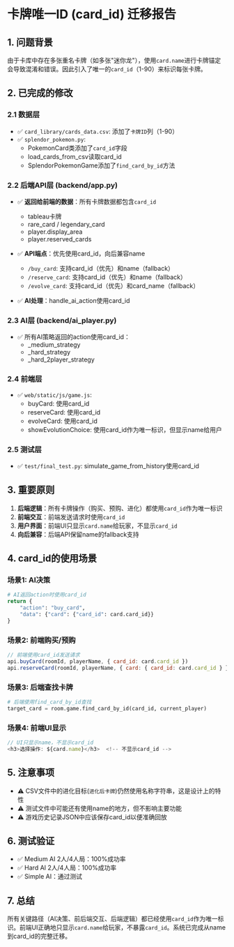 # 卡牌唯一ID (card_id) 迁移报告

## 1. 问题背景
由于卡库中存在多张重名卡牌（如多张"迷你龙"），使用`card.name`进行卡牌锚定会导致混淆和错误。因此引入了唯一的`card_id`（1-90）来标识每张卡牌。

## 2. 已完成的修改

### 2.1 数据层
- ✅ `card_library/cards_data.csv`: 添加了`卡牌ID`列（1-90）
- ✅ `splendor_pokemon.py`: 
  - PokemonCard类添加了`card_id`字段
  - load_cards_from_csv读取card_id
  - SplendorPokemonGame添加了`find_card_by_id`方法

### 2.2 后端API层 (backend/app.py)
- ✅ **返回给前端的数据**：所有卡牌数据都包含`card_id`
  - tableau卡牌
  - rare_card / legendary_card
  - player.display_area
  - player.reserved_cards
  
- ✅ **API端点**：优先使用card_id，向后兼容name
  - `/buy_card`: 支持card_id（优先）和name（fallback）
  - `/reserve_card`: 支持card_id（优先）和name（fallback）
  - `/evolve_card`: 支持card_id（优先）和card_name（fallback）

- ✅ **AI处理**：handle_ai_action使用card_id

### 2.3 AI层 (backend/ai_player.py)
- ✅ 所有AI策略返回的action使用card_id：
  - _medium_strategy
  - _hard_strategy
  - _hard_2player_strategy

### 2.4 前端层
- ✅ `web/static/js/game.js`:
  - buyCard: 使用card_id
  - reserveCard: 使用card_id
  - evolveCard: 使用card_id
  - showEvolutionChoice: 使用card_id作为唯一标识，但显示name给用户

### 2.5 测试层
- ✅ `test/final_test.py`: simulate_game_from_history使用card_id

## 3. 重要原则
1. **后端逻辑**：所有卡牌操作（购买、预购、进化）都使用`card_id`作为唯一标识
2. **前端交互**：前端发送请求时使用`card_id`
3. **用户界面**：前端UI只显示`card.name`给玩家，不显示`card_id`
4. **向后兼容**：后端API保留name的fallback支持

## 4. card_id的使用场景

### 场景1: AI决策
```python
# AI返回action时使用card_id
return {
    "action": "buy_card",
    "data": {"card": {"card_id": card.card_id}}
}
```

### 场景2: 前端购买/预购
```javascript
// 前端使用card_id发送请求
api.buyCard(roomId, playerName, { card_id: card.card_id })
api.reserveCard(roomId, playerName, { card: { card_id: card.card_id } })
```

### 场景3: 后端查找卡牌
```python
# 后端使用find_card_by_id查找
target_card = room.game.find_card_by_id(card_id, current_player)
```

### 场景4: 前端UI显示
```javascript
// UI只显示name，不显示card_id
<h3>选择操作: ${card.name}</h3>  <!-- 不显示card_id -->
```

## 5. 注意事项
- ⚠️ CSV文件中的进化目标(`进化后卡牌`)仍然使用名称字符串，这是设计上的特性
- ⚠️ 测试文件中可能还有使用name的地方，但不影响主要功能
- ⚠️ 游戏历史记录JSON中应该保存card_id以便准确回放

## 6. 测试验证
- ✅ Medium AI 2人/4人局：100%成功率
- ✅ Hard AI 2人/4人局：100%成功率
- ✅ Simple AI：通过测试

## 7. 总结
所有关键路径（AI决策、前后端交互、后端逻辑）都已经使用`card_id`作为唯一标识。前端UI正确地只显示`card.name`给玩家，不暴露`card_id`。系统已完成从name到card_id的完整迁移。
